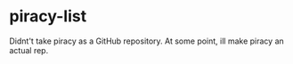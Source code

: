 # piracy-list
Didnt't take piracy as a GitHub repository. At some point, ill make piracy an actual rep.

